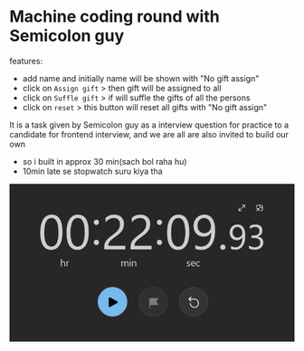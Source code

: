# Machine coding round with Semicolon guy

features:
- add name and initially name will be shown with "No gift assign"
- click on `Assign gift` > then gift will be assigned to all
- click on `Suffle gift` > if will suffle the gifts of all the persons
- click on `reset` > this button will reset all gifts with "No gift assign"

It is a task given by Semicolon guy as a interview question for practice to a candidate for frontend interview, and we are all are also invited to build our own

- so i built in approx 30 min(sach bol raha hu)  
- 10min late se stopwatch suru kiya tha

<img src="src/assets/diwali-gift.PNG" />